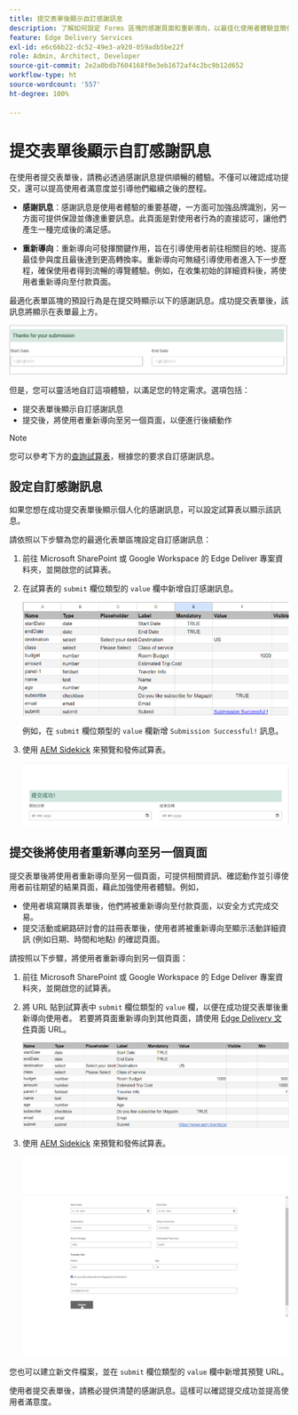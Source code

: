 ```yaml
---
title: 提交表單後顯示自訂感謝訊息
description: 了解如何設定 Forms 區塊的感謝頁面和重新導向，以最佳化使用者體驗並簡化使用者歷程。
feature: Edge Delivery Services
exl-id: e6c66b22-dc52-49e3-a920-059adb5be22f
role: Admin, Architect, Developer
source-git-commit: 2e2a0bdb7604168f0e3eb1672af4c2bc9b12d652
workflow-type: ht
source-wordcount: '557'
ht-degree: 100%

---
```


# 提交表單後顯示自訂感謝訊息

在使用者提交表單後，請務必透過感謝訊息提供順暢的體驗。不僅可以確認成功提交，還可以提高使用者滿意度並引導他們繼續之後的歷程。

- **感謝訊息**：感謝訊息是使用者體驗的重要基礎，一方面可加強品牌識別，另一方面可提供保證並傳達重要訊息。此頁面是對使用者行為的直接認可，讓他們產生一種完成後的滿足感。

- **重新導向**：重新導向可發揮關鍵作用，旨在引導使用者前往相關目的地、提高最佳參與度且最後達到更高轉換率。重新導向可無縫引導使用者進入下一步歷程，確保使用者得到流暢的導覽體驗。例如，在收集初始的詳細資料後，將使用者重新導向至付款頁面。

最適化表單區塊的預設行為是在提交時顯示以下的感謝訊息。成功提交表單後，該訊息將顯示在表單最上方。

![預設感謝訊息](/help/edge/assets/thank-you-message.png)

但是，您可以靈活地自訂這項體驗，以滿足您的特定需求。選項包括：    

- 提交表單後顯示自訂感謝訊息
- 提交後，將使用者重新導向至另一個頁面，以便進行後續動作

>[!NOTE]
>
> 您可以參考下方的[查詢試算表](/help/edge/docs/forms/assets/enquiry.xlsx)，根據您的要求自訂感謝訊息。

## 設定自訂感謝訊息

如果您想在成功提交表單後顯示個人化的感謝訊息，可以設定試算表以顯示該訊息。

請依照以下步驟為您的最適化表單區塊設定自訂感謝訊息：

1. 前往 Microsoft SharePoint 或 Google Workspace 的 Edge Deliver 專案資料夾，並開啟您的試算表。
1. 在試算表的 `submit` 欄位類型的 `value` 欄中新增自訂感謝訊息。

   ![自訂感謝訊息](/help/edge/docs/forms/assets/thankyou-custommessage.png)

   例如，在 `submit` 欄位類型的 `value` 欄新增 `Submission Successful!` 訊息。

1. 使用 [AEM Sidekick](https://www.aem.live/developer/tutorial#preview-and-publish-your-content) 來預覽和發佈試算表。

   ![自訂感謝訊息](/help/edge/docs/forms/assets/customized-thank-you-message.png)

## 提交後將使用者重新導向至另一個頁面

提交表單後將使用者重新導向至另一個頁面，可提供相關資訊、確認動作並引導使用者前往期望的結果頁面，藉此加強使用者體驗。例如，

- 使用者填寫購買表單後，他們將被重新導向至付款頁面，以安全方式完成交易。
- 提交活動或網路研討會的註冊表單後，使用者將被重新導向至顯示活動詳細資訊 (例如日期、時間和地點) 的確認頁面。

請按照以下步驟，將使用者重新導向到另一個頁面：

1. 前往 Microsoft SharePoint 或 Google Workspace 的 Edge Deliver 專案資料夾，並開啟您的試算表。
1. 將 URL 貼到試算表中 `submit` 欄位類型的 `value` 欄，以便在成功提交表單後重新導向使用者。
若要將頁面重新導向到其他頁面，請使用 [Edge Delivery 文件](https://www.aem.live/docs/)頁面 URL。

   ![感謝重新導向 URL](/help/edge/docs/forms/assets/thankyou-redirecturl.png)

1. 使用 [AEM Sidekick](https://www.aem.live/developer/tutorial#preview-and-publish-your-content) 來預覽和發佈試算表。

   ![重新導向感謝訊息](/help/edge/docs/forms/assets/thankyou-redirectpage.gif)

您也可以建立新文件檔案，並在 `submit` 欄位類型的 `value` 欄中新增其預覽 URL。

使用者提交表單後，請務必提供清楚的感謝訊息。這樣可以確認提交成功並提高使用者滿意度。

